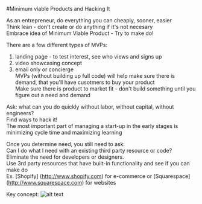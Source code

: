 #Minimum viable Products and Hacking It

As an entrepreneur, do everything you can cheaply, sooner, easier<br> 
Think lean - don't create or do anything if it's not necesary<br>
Embrace idea of Minimum Viable Product - Try to make do!<br>

There are a few different types of MVPs:<br>
1) landing page - to test interest, see who views and signs up<br>
2) video showcasing concept<br>
3) email only or concierge<br>
MVPs (without building up full code)  will help make sure there is demand, that you'll have cusotmers to buy your product<br>
Make sure there is product to market fit - don't build something until you figure out a need and demand<br>

Ask: what can you do quickly without labor, without capital, without engineers? <br>
Find ways to hack it!<br>
The most important part of managing a start-up in the early  stages is minimizing cycle time and maximizing learning<br>

Once you determine need, you still need to ask:<br>
Can I do what I need with an existing third party resource or code? <br>
Eliminate the need for developers or designers. <br>
Use 3rd party resources that have built-in functionality and see if you can make do<br>
Ex. [Shopify] (http://www.shopify.com) for e-commerce or [Squarespace] (http://www.squarespace.com) for websites<br>

Key concept: 
![alt text](http://pandodaily.files.wordpress.com/2013/02/product_donuts-copy.jpg "MVP")
